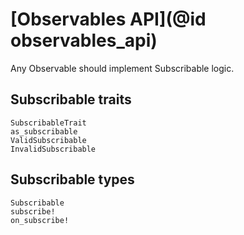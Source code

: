 # [Observables API](@id observables_api)

Any Observable should implement Subscribable logic.

## Subscribable traits

```@docs
SubscribableTrait
as_subscribable
ValidSubscribable
InvalidSubscribable
```

## Subscribable types

```@docs
Subscribable
subscribe!
on_subscribe!
```
